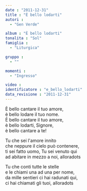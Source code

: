 ```yaml
---
date : "2011-12-31"
title : "È bello lodarti"
autori : 
  - "Gen Verde"

album : "È bello lodarti"
tonalita : "Sol"
famiglia : 
  - "Liturgica"

gruppo : 
  - ""

momenti : 
  - "Ingresso"

video : 
identificatore : "e_bello_lodarti"
data_revisione : "2011-12-31"
---
```

  
  
 È bello cantare il tuo amore,  
 è bello lodare il tuo nome.  
 È bello cantare il tuo amore,  
è bello lodarti, Signore,  
è bello cantare a te!  
  
  
  
Tu che sei l'amore innito  
che neppure il cielo può contenere,  
ti sei fatto uomo, Tu sei venuto qui  
ad abitare in mezzo a noi, alloradots    
  
  
  
Tu che conti tutte le stelle  
e le chiami una ad una per nome,  
da mille sentieri ci hai radunati qui,  
ci hai chiamati gli tuoi, alloradots   
  
  
  
